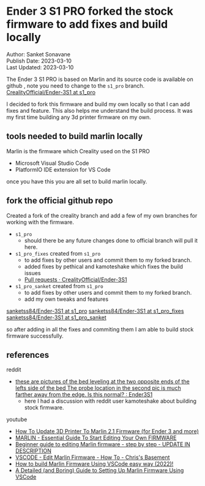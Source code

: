 # Ender 3 S1 PRO forked the stock firmware to add fixes and build locally 

Author: Sanket Sonavane   
Publish Date: 2023-03-10   
Last Updated: 2023-03-10  

The Ender 3 S1 PRO is based on Marlin and its source code is available on github , note you need to change to the `s1_pro` branch.
[CrealityOfficial/Ender-3S1 at s1_pro](https://github.com/CrealityOfficial/Ender-3S1/tree/s1_pro) 

I decided to fork this firmware and build my own locally so that I can add fixes and feature. This also helps me understand the build process. It was my first time building any 3d printer firmware on my own.

## tools needed to build marlin locally 
Marlin is the firmware which Creality used on the S1 PRO

- Microsoft Visual Studio Code 
- PlatformIO IDE extension for VS Code

once you have this you are all set to build marlin locally.

## fork the official github repo
Created a fork of the creality branch and add a few of my own branches for working with the firmware. 

- `s1_pro` 
    - should there be any future changes done to official branch will pull it here.
- `s1_pro_fixes` created from `s1_pro`
    - to add fixes by other users and commit them to my forked branch.
    - added fixes by pethical and kamoteshake which fixes the build issues
    - [Pull requests · CrealityOfficial/Ender-3S1](https://github.com/CrealityOfficial/Ender-3S1/pulls)
- `s1_pro_sanket`  created from `s1_pro`
    - to add fixes by other users and commit them to my forked branch.
    - add my own tweaks and features 

[sanketss84/Ender-3S1 at s1_pro](https://github.com/sanketss84/Ender-3S1/tree/s1_pro)
[sanketss84/Ender-3S1 at s1_pro_fixes](https://github.com/sanketss84/Ender-3S1/tree/s1_pro_fixes)
[sanketss84/Ender-3S1 at s1_pro_sanket](https://github.com/sanketss84/Ender-3S1/tree/s1_pro_sanket)

so after adding in all the fixes and commiting them I am able to build stock firmware successfully.

## references

reddit
- [these are pictures of the bed leveling at the two opposite ends of the lefts side of the bed The probe location in the second pic is much farther away from the edge. Is this normal? : Ender3S1](https://www.reddit.com/r/Ender3S1/comments/110zqqa/these_are_pictures_of_the_bed_leveling_at_the_two/)
  - here I had a discussion with reddit user kamoteshake about building stock firmware.

youtube
- [How To Update 3D Printer To Marlin 2.1 Firmware (for Ender 3 and more)](https://www.youtube.com/watch?v=dAlENiT3iek)
- [MARLIN - Essential Guide To Start Editing Your Own FIRMWARE](https://www.youtube.com/watch?v=ire4ZcAUsjA)
- [Beginner guide to editing Marlin firmware - step by step - UPDATE IN DESCRIPTION](https://www.youtube.com/watch?v=J9vxJT5Tgh4)
- [VSCODE - Edit Marlin Firmware - How To - Chris's Basement](https://www.youtube.com/watch?v=W6zYvRgGr3Q)
- [How to build Marlin Firmware Using VSCode easy way (2022)!](https://www.youtube.com/watch?v=vO9QmRr4gG4)
- [A Detailed (and Boring) Guide to Setting Up Marlin Firmware Using VSCode](https://www.youtube.com/watch?v=QXkqhf_JDSk)

